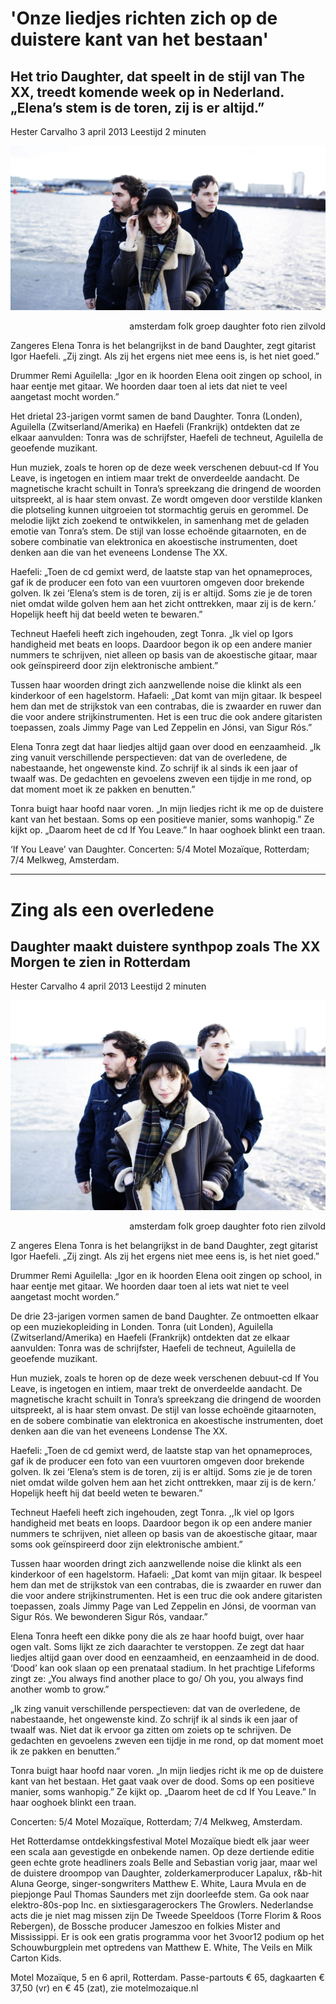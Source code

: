 # 'Onze liedjes richten zich op de duistere kant van het bestaan'
## Het trio Daughter, dat speelt in de stijl van The XX, treedt komende week op in Nederland. „Elena’s stem is de toren, zij is er altijd.”

Hester Carvalho		3 april 2013		Leestijd 2 minuten

<img src="/Images/Rien Zilvold/1687915.jpg"> 
<p align="right"> amsterdam folk groep daughter foto rien zilvold </p>

 Zangeres Elena Tonra is het belangrijkst in de band Daughter, zegt gitarist Igor Haefeli. „Zij zingt. Als zij het ergens niet mee eens is, is het niet goed.”

Drummer Remi Aguilella: „Igor en ik hoorden Elena ooit zingen op school, in haar eentje met gitaar. We hoorden daar toen al iets dat niet te veel aangetast mocht worden.”

Het drietal 23-jarigen vormt samen de band Daughter. Tonra (Londen), Aguilella (Zwitserland/Amerika) en Haefeli (Frankrijk) ontdekten dat ze elkaar aanvulden: Tonra was de schrijfster, Haefeli de techneut, Aguilella de geoefende muzikant.

Hun muziek, zoals te horen op de deze week verschenen debuut-cd If You Leave, is ingetogen en intiem maar trekt de onverdeelde aandacht. De magnetische kracht schuilt in Tonra’s spreekzang die dringend de woorden uitspreekt, al is haar stem onvast. Ze wordt omgeven door verstilde klanken die plotseling kunnen uitgroeien tot stormachtig geruis en gerommel. De melodie lijkt zich zoekend te ontwikkelen, in samenhang met de geladen emotie van Tonra’s stem. De stijl van losse echoënde gitaarnoten, en de sobere combinatie van elektronica en akoestische instrumenten, doet denken aan die van het eveneens Londense The XX.

Haefeli: „Toen de cd gemixt werd, de laatste stap van het opnameproces, gaf ik de producer een foto van een vuurtoren omgeven door brekende golven. Ik zei ‘Elena’s stem is de toren, zij is er altijd. Soms zie je de toren niet omdat wilde golven hem aan het zicht onttrekken, maar zij is de kern.’ Hopelijk heeft hij dat beeld weten te bewaren.”

Techneut Haefeli heeft zich ingehouden, zegt Tonra. „Ik viel op Igors handigheid met beats en loops. Daardoor begon ik op een andere manier nummers te schrijven, niet alleen op basis van de akoestische gitaar, maar ook geïnspireerd door zijn elektronische ambient.”

Tussen haar woorden dringt zich aanzwellende noise die klinkt als een kinderkoor of een hagelstorm. Hafaeli: „Dat komt van mijn gitaar. Ik bespeel hem dan met de strijkstok van een contrabas, die is zwaarder en ruwer dan die voor andere strijkinstrumenten. Het is een truc die ook andere gitaristen toepassen, zoals Jimmy Page van Led Zeppelin en Jónsi, van Sigur Rós.”

Elena Tonra zegt dat haar liedjes altijd gaan over dood en eenzaamheid. „Ik zing vanuit verschillende perspectieven: dat van de overledene, de nabestaande, het ongewenste kind. Zo schrijf ik al sinds ik een jaar of twaalf was. De gedachten en gevoelens zweven een tijdje in me rond, op dat moment moet ik ze pakken en benutten.”

Tonra buigt haar hoofd naar voren. „In mijn liedjes richt ik me op de duistere kant van het bestaan. Soms op een positieve manier, soms wanhopig.” Ze kijkt op. „Daarom heet de cd If You Leave.” In haar ooghoek blinkt een traan.

‘If You Leave’ van Daughter. Concerten: 5/4 Motel Mozaïque, Rotterdam; 7/4 Melkweg, Amsterdam.

---

# Zing als een overledene
## Daughter maakt duistere synthpop zoals The XX Morgen te zien in Rotterdam

Hester Carvalho		4 april 2013		Leestijd 2 minuten 

<img src="/Images/Rien Zilvold/1688082.jpg">
<p align="right"> amsterdam folk groep daughter foto rien zilvold </p>

Z angeres Elena Tonra is het belangrijkst in de band Daughter, zegt gitarist Igor Haefeli. „Zij zingt. Als zij het ergens niet mee eens is, is het niet goed.”

Drummer Remi Aguilella: „Igor en ik hoorden Elena ooit zingen op school, in haar eentje met gitaar. We hoorden daar toen al iets wat niet te veel aangetast mocht worden.”

De drie 23-jarigen vormen samen de band Daughter. Ze ontmoetten elkaar op een muziekopleiding in Londen. Tonra (uit Londen), Aguilella (Zwitserland/Amerika) en Haefeli (Frankrijk) ontdekten dat ze elkaar aanvulden: Tonra was de schrijfster, Haefeli de techneut, Aguilella de geoefende muzikant.

Hun muziek, zoals te horen op de deze week verschenen debuut-cd If You Leave, is ingetogen en intiem, maar trekt de onverdeelde aandacht. De magnetische kracht schuilt in Tonra’s spreekzang die dringend de woorden uitspreekt, al is haar stem onvast. De stijl van losse echoënde gitaarnoten, en de sobere combinatie van elektronica en akoestische instrumenten, doet denken aan die van het eveneens Londense The XX.

Haefeli: „Toen de cd gemixt werd, de laatste stap van het opnameproces, gaf ik de producer een foto van een vuurtoren omgeven door brekende golven. Ik zei ‘Elena’s stem is de toren, zij is er altijd. Soms zie je de toren niet omdat wilde golven hem aan het zicht onttrekken, maar zij is de kern.’ Hopelijk heeft hij dat beeld weten te bewaren.”

Techneut Haefeli heeft zich ingehouden, zegt Tonra. ,,Ik viel op Igors handigheid met beats en loops. Daardoor begon ik op een andere manier nummers te schrijven, niet alleen op basis van de akoestische gitaar, maar soms ook geïnspireerd door zijn elektronische ambient.”

Tussen haar woorden dringt zich aanzwellende noise die klinkt als een kinderkoor of een hagelstorm. Hafaeli: „Dat komt van mijn gitaar. Ik bespeel hem dan met de strijkstok van een contrabas, die is zwaarder en ruwer dan die voor andere strijkinstrumenten. Het is een truc die ook andere gitaristen toepassen, zoals Jimmy Page van Led Zeppelin en Jónsi, de voorman van Sigur Rós. We bewonderen Sigur Rós, vandaar.”

Elena Tonra heeft een dikke pony die als ze haar hoofd buigt, over haar ogen valt. Soms lijkt ze zich daarachter te verstoppen. Ze zegt dat haar liedjes altijd gaan over dood en eenzaamheid, en eenzaamheid in de dood. ‘Dood’ kan ook slaan op een prenataal stadium. In het prachtige Lifeforms zingt ze: „You always find another place to go/ Oh you, you always find another womb to grow.”

„Ik zing vanuit verschillende perspectieven: dat van de overledene, de nabestaande, het ongewenste kind. Zo schrijf ik al sinds ik een jaar of twaalf was. Niet dat ik ervoor ga zitten om zoiets op te schrijven. De gedachten en gevoelens zweven een tijdje in me rond, op dat moment moet ik ze pakken en benutten.”

Tonra buigt haar hoofd naar voren. „In mijn liedjes richt ik me op de duistere kant van het bestaan. Het gaat vaak over de dood. Soms op een positieve manier, soms wanhopig.” Ze kijkt op. „Daarom heet de cd If You Leave.” In haar ooghoek blinkt een traan.

Concerten: 5/4 Motel Mozaïque, Rotterdam; 7/4 Melkweg, Amsterdam.

 Het Rotterdamse ontdekkingsfestival Motel Mozaïque biedt elk jaar weer een scala aan gevestigde en onbekende namen. Op deze dertiende editie geen echte grote headliners zoals Belle and Sebastian vorig jaar, maar wel de duistere droompop van Daughter, zolderkamerproducer Lapalux, r&b-hit Aluna George, singer-songwriters Matthew E. White, Laura Mvula en de piepjonge Paul Thomas Saunders met zijn doorleefde stem.
Ga ook naar elektro-80s-pop Inc. en sixtiesgaragerockers The Growlers. Nederlandse acts die je niet mag missen zijn De Tweede Speeldoos (Torre Florim & Roos Rebergen), de Bossche producer Jameszoo en folkies Mister and Mississippi.
Er is ook een gratis programma voor het 3voor12 podium op het Schouwburgplein met optredens van Matthew E. White, The Veils en Milk Carton Kids.

Motel Mozaïque, 5 en 6 april, Rotterdam. Passe-partouts € 65, dagkaarten € 37,50 (vr) en € 45 (zat), zie motelmozaique.nl

